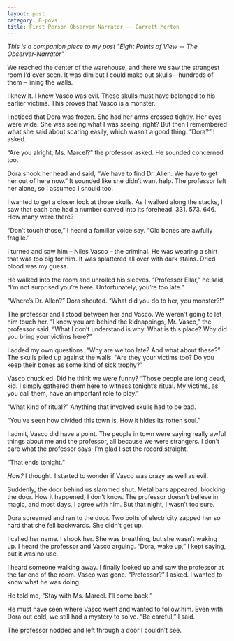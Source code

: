 ```yaml
---
layout: post
category: 8-povs
title: First Person Observer-Narrator -- Garrett Morton
---
```


*This is a companion piece to my post "Eight Points of View -- The Observer-Narrator"*

We reached the center of the warehouse, and there we saw the strangest room I’d ever seen. It was dim but I could make out skulls – hundreds of them – lining the walls.

I knew it. I knew Vasco was evil. These skulls must have belonged to his earlier victims. This proves that Vasco is a monster.

<!--excerpt-->

I noticed that Dora was frozen. She had her arms crossed tightly. Her eyes were wide. She was seeing what I was seeing, right? But then I remembered what she said about scaring easily, which wasn’t a good thing. “Dora?” I asked.

“Are you alright, Ms. Marcel?” the professor asked. He sounded concerned too.

Dora shook her head and said, “We have to find Dr. Allen. We have to get her out of here now.” It sounded like she didn’t want help. The professor left her alone, so I assumed I should too.

I wanted to get a closer look at those skulls. As I walked along the stacks, I saw that each one had a number carved into its forehead. 331. 573. 646. How many were there?

“Don’t touch those,” I heard a familiar voice say. “Old bones are awfully fragile.”

I turned and saw him – Niles Vasco – the criminal. He was wearing a shirt that was too big for him. It was splattered all over with dark stains. Dried blood was my guess.

He walked into the room and unrolled his sleeves. “Professor Ellar,” he said, “I’m not surprised you’re here. Unfortunately, you’re too late.”

“Where’s Dr. Allen?” Dora shouted. “What did you do to her, you monster?!”

The professor and I stood between her and Vasco. We weren’t going to let him touch her. “I know you are behind the kidnappings, Mr. Vasco,” the professor said. “What I don’t understand is why. What is this place? Why did you bring your victims here?”

I added my own questions. “Why are we too late? And what about these?” The skulls piled up against the walls. “Are they your victims too? Do you keep their bones as some kind of sick trophy?”

Vasco chuckled. Did he think we were funny? “Those people are long dead, kid. I simply gathered them here to witness tonight’s ritual. My victims, as you call them, have an important role to play.”

“What kind of ritual?” Anything that involved skulls had to be bad.

“You’ve seen how divided this town is. How it hides its rotten soul.”

I admit, Vasco did have a point. The people in town were saying really awful things about me and the professor, all because we were strangers. I don’t care what the professor says; I’m glad I set the record straight.

“That ends tonight.”

*How?* I thought. I started to wonder if Vasco was crazy as well as evil.

Suddenly, the door behind us slammed shut. Metal bars appeared, blocking the door. How it happened, I don’t know. The professor doesn’t believe in magic, and most days, I agree with him. But that night, I wasn’t too sure.

Dora screamed and ran to the door. Two bolts of electricity zapped her so hard that she fell backwards. She didn’t get up.

I called her name. I shook her. She was breathing, but she wasn’t waking up. I heard the professor and Vasco arguing. “Dora, wake up,” I kept saying, but it was no use.

I heard someone walking away. I finally looked up and saw the professor at the far end of the room. Vasco was gone. “Professor?” I asked. I wanted to know what he was doing.

He told me, “Stay with Ms. Marcel. I’ll come back.”

He must have seen where Vasco went and wanted to follow him. Even with Dora out cold, we still had a mystery to solve. “Be careful,” I said.

The professor nodded and left through a door I couldn’t see.

